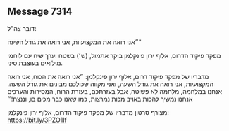 ## Message 7314

דובר צה"ל:

״אני רואה את המקצועיות, אני רואה את גודל השעה"

מפקד פיקוד הדרום, אלוף ירון פינקלמן ביקר אתמול, (ש׳) בשטח וערך שיח עם לוחמי מילואים בעוצבת סיני.

מדבריו של מפקד פיקוד דרום, אלוף ירון פינקלמן: ״אני רואה את הכוח, אני רואה המקצועיות, אני רואה את גודל השעה, ואני מקווה שכולכם מבינים את גודל השעה.
אנחנו במלחמה, מלחמה לא פשוטה, אבל בעזרתכם, בעזרת הרוח, המסירות והערכים אנחנו נמשיך להכות באויב מכות נמרצות, כמו שאנו כבר מכים בו, וננצח!״

מצורף סרטון מדבריו של מפקד פיקוד הדרום, אלוף ירון פינקלמן: https://bit.ly/3PZO1lf

